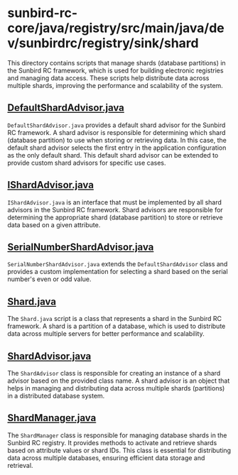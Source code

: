 # sunbird-rc-core/java/registry/src/main/java/dev/sunbirdrc/registry/sink/shard

This directory contains scripts that manage shards (database partitions) in the Sunbird RC framework, which is used for building electronic registries and managing data access. These scripts help distribute data across multiple shards, improving the performance and scalability of the system.

## [DefaultShardAdvisor.java](sunbird-rc-core/java/registry/src/main/java/dev/sunbirdrc/registry/sink/shard/DefaultShardAdvisor.java)

`DefaultShardAdvisor.java` provides a default shard advisor for the Sunbird RC framework. A shard advisor is responsible for determining which shard (database partition) to use when storing or retrieving data. In this case, the default shard advisor selects the first entry in the application configuration as the only default shard. This default shard advisor can be extended to provide custom shard advisors for specific use cases.

## [IShardAdvisor.java](sunbird-rc-core/java/registry/src/main/java/dev/sunbirdrc/registry/sink/shard/IShardAdvisor.java)

`IShardAdvisor.java` is an interface that must be implemented by all shard advisors in the Sunbird RC framework. Shard advisors are responsible for determining the appropriate shard (database partition) to store or retrieve data based on a given attribute.

## [SerialNumberShardAdvisor.java](sunbird-rc-core/java/registry/src/main/java/dev/sunbirdrc/registry/SerialNumberShardAdvisor.java)

`SerialNumberShardAdvisor.java` extends the `DefaultShardAdvisor` class and provides a custom implementation for selecting a shard based on the serial number's even or odd value.

## [Shard.java](sunbird-rc-core/java/registry/src/main/java/dev/sunbirdrc/registry/Shard.java)

The `Shard.java` script is a class that represents a shard in the Sunbird RC framework. A shard is a partition of a database, which is used to distribute data across multiple servers for better performance and scalability.

## [ShardAdvisor.java](sunbird-rc-core/java/registry/src/main/java/dev/sunbirdrc/registry/sink/shard/ShardAdvisor.java)

The `ShardAdvisor` class is responsible for creating an instance of a shard advisor based on the provided class name. A shard advisor is an object that helps in managing and distributing data across multiple shards (partitions) in a distributed database system.

## [ShardManager.java](sunbird-rc-core/java/registry/src/main/java/dev/sunbirdrc/registry/sink/shard/ShardManager.java)

The `ShardManager` class is responsible for managing database shards in the Sunbird RC registry. It provides methods to activate and retrieve shards based on attribute values or shard IDs. This class is essential for distributing data across multiple databases, ensuring efficient data storage and retrieval.